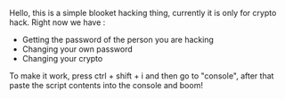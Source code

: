 Hello, this is a simple blooket hacking thing, currently it is only for crypto hack. Right now we have : 
  - Getting the password of the person you are hacking
  - Changing your own password
  - Changing your crypto

To make it work, press ctrl + shift + i and then go to "console", after that paste the script contents into the console and boom!
